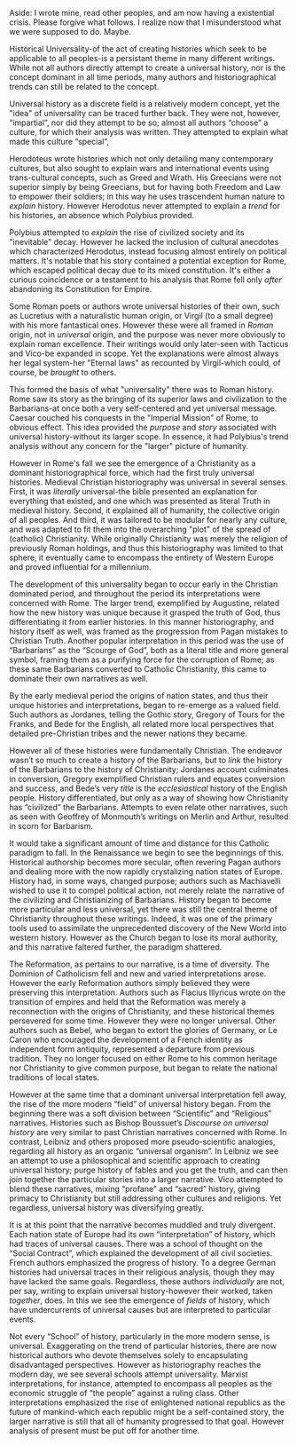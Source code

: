 Aside: I wrote mine, read other peoples, and am now having a existential crisis. Please forgive what follows. I realize now that I misunderstood what we were supposed to do. Maybe.


Historical Universality-of the act of creating histories which seek to be applicable to all peoples-is a persistant theme in many different writings. While not all authors directly attempt to create a universal history, nor is the concept dominant in all time periods, many authors and historiographical trends can still be related to the concept.

Universal history as a discrete field is a relatively modern concept, yet the "idea" of universality can be traced further back. They were not, however, “impartial”, nor did they attempt to be so; almost all authors “choose” a culture, for which their analysis was written. They attempted to explain what made this culture “special”, 

Herodoteus wrote histories which not only detailing many contemporary cultures, but also sought to explain wars and international events using trans-cultural concepts, such as Greed and Wrath. His Greecians were not superior simply by being Greecians, but for having both Freedom and Law to empower their soldiers; in this way he uses trascendent human nature to *explain* history. However Herodotus never attempted to explain a *trend* for his histories, an absence which Polybius provided.

Polybius attempted to *explain* the rise of civilized society and its "inevitable" decay. However he lacked the inclusion of cultural anecdotes which characterized Herodotus, instead focusing almost entirely on political matters. It's notable that his story contained a potential exception for Rome, which escaped political decay due to its mixed constitution. It's either a curious coincidence or a testament to his analysis that Rome fell only *after* abandoning its Constitution for Empire. 

Some Roman poets or authors wrote universal histories of their own, such as Lucretius with a naturalistic human origin, or Virgil (to a small degree) with his more fantastical ones. However these were all framed in *Roman* origin, not in *universal* origin, and the purpose was never more obviously to explain roman excellence. Their writings would only later-seen with Tacticus and Vico-be expanded in scope. Yet the explanations were almost always her legal system-her "Eternal laws" as recounted by Virgil-which could, of course, be *brought* to others.

This formed the basis of what "universality" there was to Roman history. Rome saw its story as the bringing of its superior laws and civilization to the Barbarians-at once both a very self-centered and yet universal message. Caesar couched his conquests in the "Imperial Mission" of Rome, to obvious effect. This idea provided the *purpose* and *story* associated with universal history-without its larger scope. In essence, it had Polybius's trend analysis without any concern for the "larger" picture of humanity.

However in Rome's fall we see the emergence of a Christianity as a dominant historiographical force, which had the first truly universal histories. Medieval Christian historiography was universal in several senses. First, it was *literally* universal-the bible presented an explanation for everything that existed, and one which was presented as literal Truth in medieval history. Second, it explained all of humanity, the collective origin of all peoples. And third, it was tailored to be modular for nearly any culture, and was adapted to fit them into the overarching "plot" of the spread of (catholic) Christianity. While originally Christianity was merely the religion of previously Roman holdings, and thus this historiography was limited to that sphere, it eventually came to encompass the entirety of Western Europe and proved influential for a millennium. 

The development of this universality began to occur early in the Christian dominated period, and throughout the period its interpretations were concerned with Rome. The larger trend, exemplified by Augustine, related how the new history was unique because it grasped the truth of God, thus differentiating it from earlier histories. In this manner historiography, and history itself as well, was framed as the progression from Pagan mistakes to Christian Truth. Another popular interpretation in this period was the use of “Barbarians” as the “Scourge of God”, both as a literal title and more general symbol, framing them as a purifying force for the corruption of Rome; as these same Barbarians converted to Catholic Christianity, this came to dominate their own narratives as well.

By the early medieval period the origins of nation states, and thus their unique histories and interpretations, began to re-emerge as a valued field. Such authors as Jordanes, telling the Gothic story, Gregory of Tours for the Franks, and Bede for the English, all related more local perspectives that detailed pre-Christian tribes and the newer nations they became. 

However all of these histories were fundamentally Christian. The endeavor wasn’t so much to create a history of the Barbarians, but to *link* the history of the Barbarians to the history of Christianity; Jordanes account culminates in conversion, Gregory exemplified Christian rulers and equates conversion and success, and Bede’s very *title* is the *ecclesiastical* history of the English people. History differentiated, but only as a way of showing how Christianity has “civilized” the Barbarians. Attempts to even relate other narratives, such as seen with Geoffrey of Monmouth’s writings on Merlin and Arthur, resulted in scorn for Barbarism. 

It would take a significant amount of time and distance for this Catholic paradigm to fall. In the Renaissance we begin to see the beginnings of this. Historical authorship becomes more secular, often revering Pagan authors and dealing more with the now rapidly crystalizing nation states of Europe. History had, in some ways, changed purpose; authors such as Machiavelli wished to use it to compel political action, not merely relate the narrative of the civilizing and Christianizing of Barbarians. History began to become more particular and less universal, yet there was still the central theme of Christianity throughout these writings. Indeed, it was one of the primary tools used to assimilate the unprecedented discovery of the New World into western history. However as the Church began to lose its moral authority, and this narrative faltered further, the paradigm shattered.

The Reformation, as pertains to our narrative, is a time of diversity. The Dominion of Catholicism fell and new and varied interpretations arose. However the early Reformation authors simply believed they were preserving this interpretation. Authors such as Flacius Illyricus wrote on the transition of empires and held that the Reformation was merely a reconnection with the origins of Christianity, and these historical themes persevered for some time. However they were no longer universal. Other authors such as Bebel, who began to extort the glories of Germany, or Le Caron who encouraged the development of a French identity as independent form antiquity, represented a departure from previous tradition. They no longer focused on either Rome to his common heritage nor Christianity to give common purpose, but began to relate the national traditions of local states.

However at the same time that a dominant universal interpretation fell away, the rise of the more modern “field” of universal history began. From the beginning there was a soft division between “Scientific” and “Religious” narratives. Histories such as Bishop Boussuet’s *Discourse on universal history* are very similar to past Christian narratives concerned with Rome.  In contrast, Leibniz and others proposed more pseudo-scientific analogies, regarding all history as an organic “universal organism”. In Leibniz we see an attempt to use a philosophical and scientific approach to creating universal history; purge history of fables and you get the truth, and can then join together the particular stories into a larger narrative. Vico attempted to blend these narratives, mixing “profane” and “sacred” history, giving primacy to Christianity but still addressing other cultures and religions. Yet regardless, universal history was diversifying greatly.

It is at this point that the narrative becomes muddled and truly divergent. Each nation state of Europe had its own “interpretation” of history, which had traces of universal causes. There was a school of thought on the “Social Contract”, which explained the development of all civil societies. French authors emphasized the progress of history. To a degree German histories had universal traces in their religious analysis, though they may have lacked the same goals. Regardless, these authors *individually* are not, per say, writing to explain universal history-however their worked, taken *together*, does. In this we see the emergence of *fields* of history, which have undercurrents of universal causes but are interpreted to particular events.

Not every “School” of history, particularly in the more modern sense, is universal. Exaggerating on the trend of particular histories, there are now historical authors who devote themselves solely to encapsulating disadvantaged perspectives. However as historiography reaches the modern day, we see several schools attempt universality. Marxist interpretations, for instance, attempted to encompass all peoples as the economic struggle of “the people” against a ruling class. Other interpretations emphasized the rise of enlightened national republics as the future of mankind-which each republic might be a self-contained story, the larger narrative is still that all of humanity progressed to that goal. However analysis of present must be put off for another time. 
